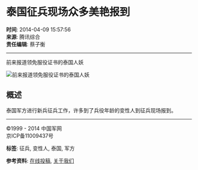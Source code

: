 # 泰国征兵现场众多美艳报到

**时间**: 2014-04-09 15:57:56  
**来源**: 腾讯综合  
**责任编辑**: 蔡子衡  

---

前来报道领免服役证书的泰国人妖

![前来报道领免服役证书的泰国人妖](../../attachement/jpg/site351/20140409/080027002c4414af426f11.jpg)

## 概述

泰国军方进行新兵征兵工作，许多到了兵役年龄的变性人到征兵现场报到。

---

©1999 - 2014 中国军网  
京ICP备11009437号  

**标签**: 征兵, 变性人, 泰国, 军方  

**参考资料**: [在线投稿](http://chn.chinamil.com.cn/2007iframeweb/node_47025.htm), [关于我们](http://tp.chinamil.com.cn/zt/2010/zgjwdsj.htm)